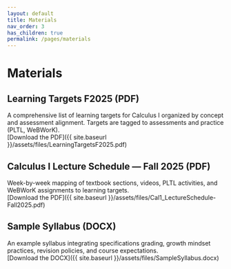 ```yaml
---
layout: default
title: Materials
nav_order: 3
has_children: true
permalink: /pages/materials
---
```


# Materials

## Learning Targets F2025 (PDF)
A comprehensive list of learning targets for Calculus I organized by concept and assessment alignment. Targets are tagged to assessments and practice (PLTL, WeBWorK).  
[Download the PDF]({{ site.baseurl }}/assets/files/LearningTargetsF2025.pdf)

## Calculus I Lecture Schedule — Fall 2025 (PDF)
Week-by-week mapping of textbook sections, videos, PLTL activities, and WeBWorK assignments to learning targets.  
[Download the PDF]({{ site.baseurl }}/assets/files/Cal1_LectureSchedule-Fall2025.pdf)

## Sample Syllabus (DOCX)
An example syllabus integrating specifications grading, growth mindset practices, revision policies, and course expectations.  
[Download the DOCX]({{ site.baseurl }}/assets/files/SampleSyllabus.docx)
